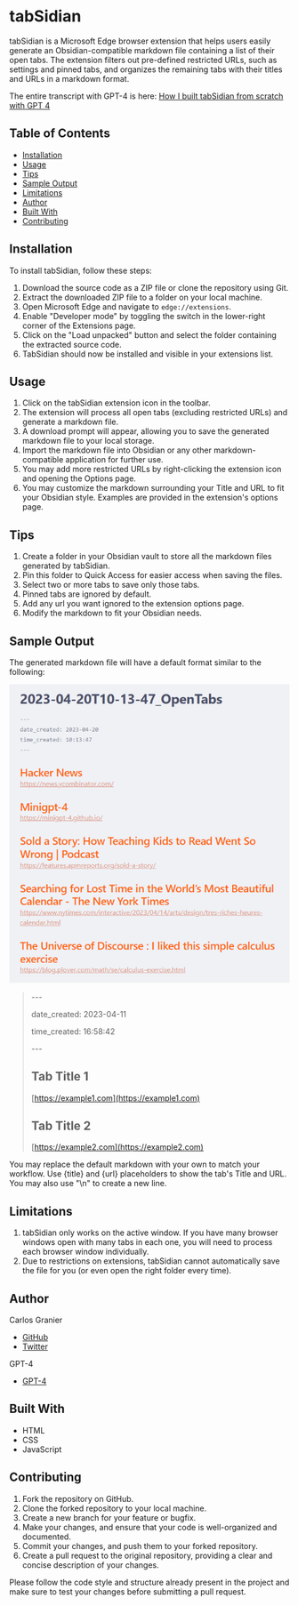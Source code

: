 # tabSidian

tabSidian is a Microsoft Edge browser extension that helps users easily generate an Obsidian-compatible markdown file containing a list of their open tabs. The extension filters out pre-defined restricted URLs, such as settings and pinned tabs, and organizes the remaining tabs with their titles and URLs in a markdown format.

The entire transcript with GPT-4 is here: [How I built tabSidian from scratch with GPT 4](https://github.com/cgranier/tabSidian/wiki/How-I-built-tabSidian-from-scratch-with-GPT-4)


## Table of Contents

- [Installation](#installation)
- [Usage](#usage)
- [Tips](#tips)
- [Sample Output](#sample-output)
- [Limitations](#limitations)
- [Author](#author)
- [Built With](#built-with)
- [Contributing](#contributing)

## Installation

To install tabSidian, follow these steps:

1. Download the source code as a ZIP file or clone the repository using Git.
2. Extract the downloaded ZIP file to a folder on your local machine.
3. Open Microsoft Edge and navigate to `edge://extensions`.
4. Enable "Developer mode" by toggling the switch in the lower-right corner of the Extensions page.
5. Click on the "Load unpacked" button and select the folder containing the extracted source code.
6. TabSidian should now be installed and visible in your extensions list.

## Usage

1. Click on the tabSidian extension icon in the toolbar.
2. The extension will process all open tabs (excluding restricted URLs) and generate a markdown file.
3. A download prompt will appear, allowing you to save the generated markdown file to your local storage.
4. Import the markdown file into Obsidian or any other markdown-compatible application for further use.
5. You may add more restricted URLs by right-clicking the extension icon and opening the Options page.
6. You may customize the markdown surrounding your Title and URL to fit your Obsidian style. Examples are provided in the extension's options page.

## Tips

1. Create a folder in your Obsidian vault to store all the markdown files generated by tabSidian.
2. Pin this folder to Quick Access for easier access when saving the files.
3. Select two or more tabs to save only those tabs.
4. Pinned tabs are ignored by default.
5. Add any url you want ignored to the extension options page.
6. Modify the markdown to fit your Obsidian needs.

## Sample Output

The generated markdown file will have a default format similar to the following:

![](sample-output.png)

>\---
>
>date_created: 2023-04-11
>
>time_created: 16:58:42
>
>\---
>
>## Tab Title 1
>[https://example1.com](https://example1.com)
>
>## Tab Title 2
>[https://example2.com](https://example2.com)
>

You may replace the default markdown with your own to match your workflow. Use {title} and {url} placeholders to show the tab's Title and URL. You may also use "\n" to create a new line.

## Limitations

1. tabSidian only works on the active window. If you have many browser windows open with many tabs in each one, you will need to process each browser window individually.
2. Due to restrictions on extensions, tabSidian cannot automatically save the file for you (or even open the right folder every time).

## Author

Carlos Granier
- [GitHub](https://github.com/cgranier)
- [Twitter](https://twitter.com/cgranier)

GPT-4
- [GPT-4](https://chat.openai.com/)

## Built With

- HTML
- CSS
- JavaScript

## Contributing

1. Fork the repository on GitHub.
2. Clone the forked repository to your local machine.
3. Create a new branch for your feature or bugfix.
4. Make your changes, and ensure that your code is well-organized and documented.
5. Commit your changes, and push them to your forked repository.
6. Create a pull request to the original repository, providing a clear and concise description of your changes.

Please follow the code style and structure already present in the project and make sure to test your changes before submitting a pull request.
